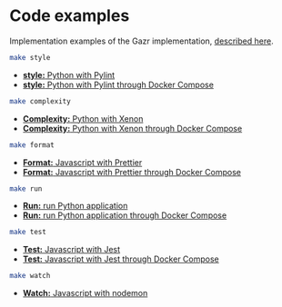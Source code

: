 # Code examples

Implementation examples of the Gazr implementation, [described here](https://gazr.io).

```bash
make style
```
* [**style:** Python with Pylint](./style_python_pylint)
* [**style:** Python with Pylint through Docker Compose](./style_python_pylint_with_docker_compose)

```bash
make complexity
```
* [**Complexity:** Python with Xenon](./complexity_python_xenon)
* [**Complexity:** Python with Xenon through Docker Compose](./complexity_python_xenon_with_docker_compose)

```bash
make format
```
* [**Format:** Javascript with Prettier](./format_js_prettier)
* [**Format:** Javascript with Prettier through Docker Compose](./format_js_prettier_with_docker_compose)

```bash
make run
```
* [**Run:** run Python application](./run_python)
* [**Run:** run Python application through Docker Compose](./run_python_with_docker_compose)

```bash
make test
```
* [**Test:** Javascript with Jest](./test_js_jest)
* [**Test:** Javascript with Jest through Docker Compose](./test_js_jest_with_docker_compose)

```bash
make watch
```
* [**Watch:** Javascript with nodemon](./watch_js)
